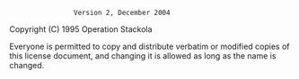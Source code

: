 
                    Version 2, December 2004

 Copyright (C) 1995 Operation Stackola

 Everyone is permitted to copy and distribute verbatim or modified
 copies of this license document, and changing it is allowed as long
 as the name is changed.

